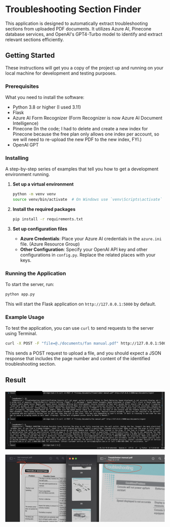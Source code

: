 
# Troubleshooting Section Finder

This application is designed to automatically extract troubleshooting sections from uploaded PDF documents. It utilizes Azure AI, Pinecone database services, and OpenAI's GPT4-Turbo model to identify and extract relevant sections efficiently.

## Getting Started

These instructions will get you a copy of the project up and running on your local machine for development and testing purposes.

### Prerequisites

What you need to install the software:

- Python 3.8 or higher (I used 3.11)
- Flask
- Azure AI Form Recognizer (Form Recognizer is now Azure AI Document Intelligence)
- Pinecone (In the code; I had to delete and create a new index for Pinecone because the free plan only allows one index per account, so we will need to re-upload the new PDF to the new index, FYI.)
- OpenAI GPT

### Installing

A step-by-step series of examples that tell you how to get a development environment running.

1. **Set up a virtual environment**

   ```bash
   python -m venv venv
   source venv/bin/activate  # On Windows use `venv\Scripts\activate`
   ```

2. **Install the required packages**

   ```bash
   pip install -r requirements.txt
   ```

3. **Set up configuration files**

   - **Azure Credentials**: Place your Azure AI credentials in the `azure.ini` file. (Azure Resource Group)
   - **Other Configuration**: Specify your OpenAI API key and other configurations in `config.py`. Replace the related places with your keys.


### Running the Application

To start the server, run:

```bash
python app.py
```

This will start the Flask application on `http://127.0.0.1:5000` by default.

### Example Usage

To test the application, you can use `curl` to send requests to the server using Terminal. 

```bash
curl -X POST -F "file=@./documents/fan manual.pdf" http://127.0.0.1:5000/api/documents/ingest
```

This sends a POST request to upload a file, and you should expect a JSON response that includes the page number and content of the identified troubleshooting section.


## Result

![screenshot of the result for both PDFs](./images/ss.png)

![screenshot of the troubleshooting section in the PDFs](./images/results_in_pdf.png)
